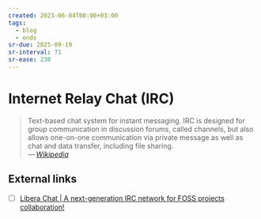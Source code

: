 ```yaml
---
created: 2023-06-04T00:00+03:00
tags:
  - blog
  - ends
sr-due: 2025-09-19
sr-interval: 71
sr-ease: 230
---
```


# Internet Relay Chat (IRC)

> Text-based chat system for instant messaging. IRC is designed for group communication in discussion forums, called channels, but also allows one-on-one communication via private message as well as chat and data transfer, including file sharing.\
> — <cite>[Wikipedia](https://en.wikipedia.org/wiki/Internet_Relay_Chat)</cite>

## External links

- [ ] [Libera Chat | A next-generation IRC network for FOSS projects collaboration!](https://libera.chat/)
